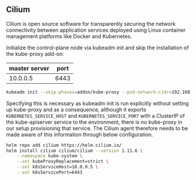 ## Cilium 


Cilium is open source software for transparently securing the network connectivity between application services deployed using Linux container management platforms like Docker and Kubernetes.

Initialize the control-plane node via kubeadm init and skip the installation of the kube-proxy add-on:

|master server| port|
|---|---|
|10.0.0.5|6443|

```bash
kubeadm init --skip-phases=addon/kube-proxy --pod-network-cidr=192.168.0.0/16 --service-cidr=172.16.0.0/16 --service-dns-domain="rcms.io" --v=5
```
Specifying this is necessary as kubeadm init is run explicitly without setting up kube-proxy and as a consequence, although it exports `KUBERNETES_SERVICE_HOST` and `KUBERNETES_SERVICE_PORT` with a ClusterIP of the kube-apiserver service to the environment, there is no kube-proxy in our setup provisioning that service. The Cilium agent therefore needs to be made aware of this information through below configuration.

```bash
helm repo add cilium https://helm.cilium.io/
helm install cilium cilium/cilium --version 1.11.6 \
    --namespace kube-system \
    --set kubeProxyReplacement=strict \
    --set k8sServiceHost=10.0.0.5 \
    --set k8sServicePort=6443
```
